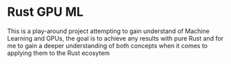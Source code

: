 # Rust GPU ML
This is a play-around project attempting to gain understand of Machine Learning and GPUs, the goal is to achieve any results with pure Rust and for me to gain a deeper understanding of both concepts when it comes to applying them to the Rust ecosytem
